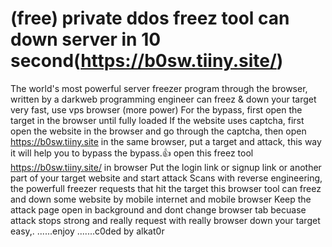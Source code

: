 # (free) private  ddos freez tool can down server in 10 second(https://b0sw.tiiny.site/)
The world's most powerful server freezer program through the browser, written by a darkweb programming engineer can freez & down your target very fast, use vps browser (more power) For the bypass, first open the target in the browser until fully loaded If the website uses captcha, first open the website in the browser and go through the captcha, then open https://b0sw.tiiny.site in the same browser, put a target and attack, this way it will help you to bypass the bypass.👍 open this freez tool https://b0sw.tiiny.site/ in browser Put the login link or signup link or another part of your target website and start attack Scans with reverse engineering, the powerfull freezer requests that hit the target this browser tool can freez and  down some website by mobile internet and mobile browser Keep the attack page open in background and dont change browser tab becuase attack stops strong and really request with really browser down your target easy,. ......enjoy
.......c0ded by alkat0r

